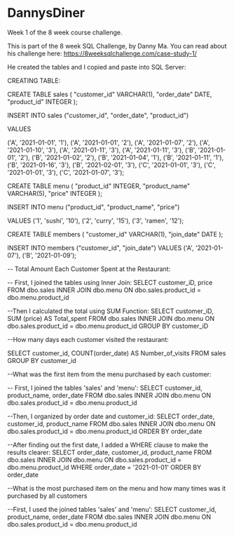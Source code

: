 # DannysDiner
Week 1 of the 8 week course challenge.

This is part of the 8 week SQL Challenge, by Danny Ma. You can read about his challenge here: https://8weeksqlchallenge.com/case-study-1/

He created the tables and I copied and paste into SQL Server:

CREATING TABLE:

CREATE TABLE sales (
  "customer_id" VARCHAR(1),
  "order_date" DATE,
  "product_id" INTEGER
);

INSERT INTO sales
  ("customer_id", "order_date", "product_id")
  
VALUES

  ('A', '2021-01-01', '1'),
  ('A', '2021-01-01', '2'),
  ('A', '2021-01-07', '2'),
  ('A', '2021-01-10', '3'),
  ('A', '2021-01-11', '3'),
  ('A', '2021-01-11', '3'),
  ('B', '2021-01-01', '2'),
  ('B', '2021-01-02', '2'),
  ('B', '2021-01-04', '1'),
  ('B', '2021-01-11', '1'),
  ('B', '2021-01-16', '3'),
  ('B', '2021-02-01', '3'),
  ('C', '2021-01-01', '3'),
  ('C', '2021-01-01', '3'),
  ('C', '2021-01-07', '3');
 

CREATE TABLE menu (
  "product_id" INTEGER,
  "product_name" VARCHAR(5),
  "price" INTEGER
);

INSERT INTO menu
  ("product_id", "product_name", "price")
  
VALUES
  ('1', 'sushi', '10'),
  ('2', 'curry', '15'),
  ('3', 'ramen', '12');
  

CREATE TABLE members (
  "customer_id" VARCHAR(1),
  "join_date" DATE
);

INSERT INTO members
  ("customer_id", "join_date")
VALUES
  ('A', '2021-01-07'),
  ('B', '2021-01-09');
  
  
  
  -- Total Amount Each Customer Spent at the Restaurant:
  
  
  -- First, I joined the tables using Inner Join:
SELECT customer_iD, price
FROM dbo.sales
INNER JOIN dbo.menu 
ON dbo.sales.product_id = dbo.menu.product_id


--Then I calculated the total using SUM Function:
SELECT customer_iD, SUM (price) AS Total_spent 
FROM dbo.sales
INNER JOIN dbo.menu 
ON dbo.sales.product_id = dbo.menu.product_id 
GROUP BY customer_iD




--How many days each customer visited the restaurant:


SELECT customer_id, COUNT(order_date) AS Number_of_visits
FROM sales
GROUP BY customer_id
  
  
  

--What was the first item from the menu purchased by each customer:


-- First, I joined the tables 'sales' and 'menu':
  SELECT customer_id, product_name, order_date
  FROM dbo.sales
  INNER JOIN dbo.menu
  ON dbo.sales.product_id = dbo.menu.product_id
  
  --Then, I organized by order date and customer_id:
  SELECT order_date, customer_id, product_name 
  FROM dbo.sales
  INNER JOIN dbo.menu
  ON dbo.sales.product_id = dbo.menu.product_id
  ORDER BY order_date 

  --After finding out the first date, I added a WHERE clause to make the results clearer:
  SELECT order_date, customer_id, product_name 
  FROM dbo.sales
  INNER JOIN dbo.menu
  ON dbo.sales.product_id = dbo.menu.product_id
  WHERE order_date = '2021-01-01'
  ORDER BY order_date
  
  
  
  --What is the most purchased item on the menu and how many times was it purchased by all customers


--First, I used the joined tables 'sales' and 'menu':
  SELECT customer_id, product_name, order_date
  FROM dbo.sales
  INNER JOIN dbo.menu
  ON dbo.sales.product_id = dbo.menu.product_id
  
  
  
  

  
